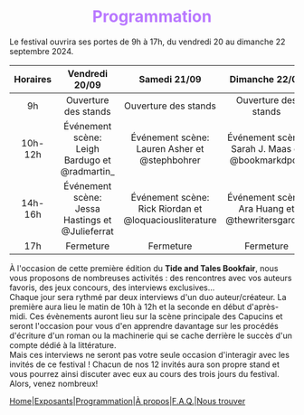# <center><font color='#B978FF'>Programmation</font></center> #

Le festival ouvrira ses portes de 9h à 17h, du vendredi 20 au dimanche 22 septembre 2024.  

|Horaires|Vendredi 20/09|Samedi 21/09|Dimanche 22/09|
|:----:|:----:|:----:|:----:|
|9h| Ouverture des stands| Ouverture des stands| Ouverture des stands|
|10h-12h|Événement scène: Leigh Bardugo et @radmartin_|Événement scène: Lauren Asher et @stephbohrer|Événement scène: Sarah J. Maas et @bookmarkdpod|
|14h-16h|Événement scène: Jessa Hastings et @Julieferrat|Événement scène: Rick Riordan et @loquaciousliterature|Événement scène: Ara Huang et @thewritersgarden|
|17h|Fermeture|Fermeture|Fermeture|

À l'occasion de cette première édition du **Tide and Tales Bookfair**, nous vous proposons de nombreuses activités : des rencontres avec vos auteurs favoris, des jeux concours, des interviews exclusives...  
Chaque jour sera rythmé par deux interviews d'un duo auteur/créateur. La première aura lieu le matin de 10h à 12h et la seconde en début d'après-midi. Ces évènements auront lieu sur la scène principale des Capucins et seront l'occasion pour vous d'en apprendre davantage sur les procédés d'écriture d'un roman ou la machinerie qui se cache derrière le succès d'un compte dédié à la littérature.  
Mais ces interviews ne seront pas votre seule occasion d'interagir avec les invités de ce festival ! Chacun de nos 12 invités aura son propre stand et vous pourrez ainsi discuter avec eux au cours des trois jours du festival.  
Alors, venez nombreux!

[Home](index.md)|[Exposants](Exposants.md)|[Programmation](Programmation.md)|[À propos](Aboutus.md)|[F.A.Q.](Questions.md)|[Nous trouver](Whereto.md)
